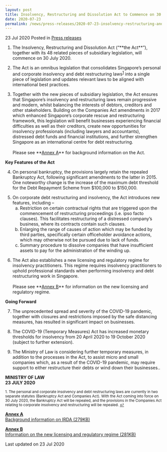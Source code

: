 ```yaml
---
layout: post
title: Insolvency, Restructuring and Dissolution Act to Commence on 30 July 2020
date: 2020-07-23
permalink: /news/press-releases/2020-07-23-insolvency-restructuring-and-dissolution-act-commencement
---
```


23 Jul 2020 Posted in [Press releases](/news/press-releases)

<ol start="1">
<li>The Insolvency, Restructuring and Dissolution Act (“**the Act**”), together with its 48 related pieces of subsidiary legislation, will commence on 30 July 2020.</li>
</ol>

<ol start="2">
<li>The Act is an omnibus legislation that consolidates Singapore’s personal and corporate insolvency and debt restructuring laws<sup><a href="#fn1" id="ref1">1</a></sup> into a single piece of legislation and updates relevant laws to be aligned with international best practices.</li>
</ol>

<ol start="3">
<li>Together with the new pieces of subsidiary legislation, the Act ensures that Singapore’s insolvency and restructuring laws remain progressive and modern, whilst balancing the interests of debtors, creditors and other stakeholders.  Building on the Companies Act amendments in 2017 which enhanced Singapore’s corporate rescue and restructuring framework, this legislation will benefit businesses experiencing financial difficulties as well as their creditors, create new opportunities for insolvency professionals (including lawyers and accountants), distressed debt funds and financial institutions, and further strengthen Singapore as an international centre for debt restructuring.</li>
<br>
Please see **<u>Annex A</u>** for background information on the Act.
</ol>

**Key Features of the Act**

<ol start="4">
<li>On personal bankruptcy, the provisions largely retain the repealed Bankruptcy Act, following significant amendments to the latter in 2015. One noteworthy change is the increase of the maximum debt threshold for the Debt Repayment Scheme from $100,000 to $150,000.</li>
</ol>

<ol start="5">
<li>On corporate debt restructuring and insolvency, the Act introduces new features, including –
<br>
<ol style="list-style-type: lower-alpha">
<li>Restriction on certain contractual rights that are triggered upon the commencement of restructuring proceedings (i.e. ipso facto clauses). This facilitates restructuring of a distressed company’s business, where its contracts contain such clauses.</li>
<li>Enlarging the range of causes of action which may be funded by third parties, specifically certain officeholder avoidance actions, which may otherwise not be pursued due to lack of funds.</li>
<li>Summary procedure to dissolve companies that have insufficient assets to pay for the administration of the winding up.</li>
</ol>
</li></ol>

<ol start="6">
<li>The Act also establishes a new licensing and regulatory regime for insolvency practitioners. This regime requires insolvency practitioners to uphold professional standards when performing insolvency and debt restructuring work in Singapore.</li>
<br>
Please see **<u>Annex B</u>** for information on the new licensing and regulatory regime. 
</ol>

**Going Forward**

<ol start="7">
<li>The unprecedented spread and severity of the COVID-19 pandemic, together with closures and restrictions imposed by the safe distancing measures, has resulted in significant impact on businesses.</li>
</ol>

<ol start="8">
<li>The COVID-19 (Temporary Measures) Act has increased monetary thresholds for insolvency from 20 April 2020 to 19 October 2020 (subject to further extension).</li>
</ol>

<ol start="9">
<li>The Ministry of Law is considering further temporary measures, in addition to the processes in the Act, to assist micro and small companies which, as a result of the COVID-19 pandemic, may require support to either restructure their debts or wind down their businesses.</u>.</li>
</ol>

**MINISTRY OF LAW**
<br>**23 JULY 2020**

<p><sup id="fn1">1. The personal and corporate insolvency and debt restructuring laws are currently in two separate statutes (Bankruptcy Act and Companies Act). With the Act coming into force on 30 July 2020, the Bankruptcy Act will be repealed, and the provisions in the Companies Act relating to corporate insolvency and restructuring will be repealed. <a href="#ref1" title="Jump back to footnote 1 in the text.">↩</a></sup></p>

**<u>Annex A</u>**
<br>
[Background information on IRDA (279KB)](/files/IRDA-Annex-A-Background.pdf)
<br>

**<u>Annex B</u>**
<br>
[Information on the new licensing and regulatory regime (281KB)](/files/IRDA-Annex-B-Licensing-Regime.pdf)
<br>

<p class="right-side-updated">Last updated on 23 Jul 2020</p>
